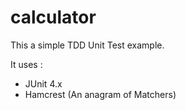 # calculator

This a simple TDD Unit Test example.

It uses : 
* JUnit 4.x
* Hamcrest (An anagram of Matchers)


